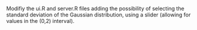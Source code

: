 Modifiy the ui.R and server.R files adding the possibility of selecting the standard deviation of the Gaussian distribution, using a slider (allowing for values in the (0,2) interval).